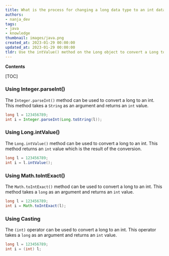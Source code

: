 ```yaml
---
title: What is the process for changing a long data type to an int data type in java?
authors:
- nanja_dev
tags:
- java
- knowledge
thumbnail: images/java.png
created_at: 2023-01-29 00:00:00
updated_at: 2023-01-29 00:00:00
tldr: Use the intValue() method on the Long object to convert a Long to an int.
---
```


**Contents**

[TOC]

### Using Integer.parseInt()

The `Integer.parseInt()` method can be used to convert a long to an int. This method takes a `String` as an argument and returns an `int` value.

```java
long l = 123456789;
int i = Integer.parseInt(Long.toString(l));
```

### Using Long.intValue()

The `Long.intValue()` method can be used to convert a long to an int. This method returns an `int` value which is the result of the conversion.

```java
long l = 123456789;
int i = l.intValue();
```

### Using Math.toIntExact()

The `Math.toIntExact()` method can be used to convert a long to an int. This method takes a `long` as an argument and returns an `int` value.

```java
long l = 123456789;
int i = Math.toIntExact(l);
```

### Using Casting 

The `(int)` operator can be used to convert a long to an int. This operator takes a `long` as an argument and returns an `int` value.

```java
long l = 123456789;
int i = (int) l;
```
